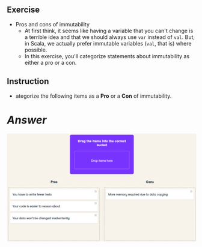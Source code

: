 ## **Exercise**

- Pros and cons of immutability
  - At first think, it seems like having a variable that you can't change is a terrible idea and that we should always use `var` instead of `val`. But, in Scala, we actually prefer immutable variables (`val`, that is) where possible.
  - In this exercise, you'll categorize statements about immutability as either a pro or a con.

## **Instruction**

- ategorize the following items as a **Pro** or a **Con** of immutability.

# ***Answer***

![image](./images/4.png)
